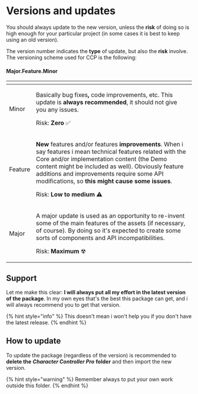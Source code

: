 # Versions and updates

You should always update to the new version, unless the **risk** of doing so is high enough for your particular project \(in some cases it is best to keep using an old version\).

The version number indicates the **type** of update, but also the **risk** involve. The versioning scheme used for CCP is the following:

#### Major.Feature.Minor

<table>
  <thead>
    <tr>
      <th style="text-align:left"></th>
      <th style="text-align:left"></th>
    </tr>
  </thead>
  <tbody>
    <tr>
      <td style="text-align:left">
        <p></p>
        <p>Minor</p>
      </td>
      <td style="text-align:left">
        <p></p>
        <p>Basically bug fixes<b>,</b> code improvements, etc. This update is <b>always recommended</b>,
          it should not give you any issues.</p>
        <p></p>
        <p>Risk:<b> Zero </b>&#x2705;</p>
      </td>
    </tr>
    <tr>
      <td style="text-align:left">
        <p></p>
        <p>Feature</p>
      </td>
      <td style="text-align:left">
        <p></p>
        <p><b>New </b>features and/or features <b>improvements</b>. When i say features
          i mean technical features related with the Core and/or implementation content
          (the Demo content might be included as well). Obviously feature additions
          and improvements require some API modifications, so <b>this might cause some issues</b>.</p>
        <p></p>
        <p>Risk: <b>Low to medium </b>&#x26A0;</p>
      </td>
    </tr>
    <tr>
      <td style="text-align:left">
        <p></p>
        <p>Major</p>
      </td>
      <td style="text-align:left">
        <p></p>
        <p>A major update is used as an opportunity to re-invent some of the main
          features of the assets (if necessary, of course). By doing so it&apos;s
          expected to create some sorts of components and API incompatibilities.</p>
        <p></p>
        <p>Risk: <b>Maximum </b>&#x2622;</p>
      </td>
    </tr>
  </tbody>
</table>

## Support

Let me make this clear: **I will always put all my effort in the latest version of the package**. In my own eyes that's the best this package can get, and i will always recommend you to get that version.  

{% hint style="info" %}
This doesn't mean i won't help you if you don't have the latest release. 
{% endhint %}

## How to update

To update the package \(regardless of the version\) is recommended to **delete the** _**Character Controller Pro**_ **folder** and then import the new version. 

{% hint style="warning" %}
Remember always to put your own work outside this folder.
{% endhint %}

